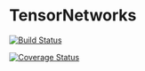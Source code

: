 # TensorNetworks

[![Build Status](https://travis-ci.org/mhauru/TensorNetworks.jl.svg?branch=master)](https://travis-ci.org/mhauru/TensorNetworks.jl)

[![Coverage Status](https://coveralls.io/repos/github/mhauru/TensorNetworks.jl/badge.svg?branch=master)](https://coveralls.io/github/mhauru/TensorNetworks.jl?branch=master)

